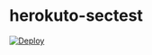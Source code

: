 # herokuto-sectest

[![Deploy](https://www.herokucdn.com/deploy/button.svg)](https://heroku.com/deploy)

